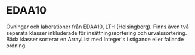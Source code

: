 # EDAA10
Övningar och laborationer från  EDAA10, LTH (Helsingborg).
Finns även två separata klasser inkluderade för insättningssortering och urvalssortering. Båda klasser sorterar en ArrayList med Integer's i stigande eller fallande ordning.
